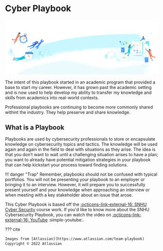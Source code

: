 # Cyber Playbook

![playbook](static/images/cybersecurity-playbook-hero.png)

The intent of this playbook started in an academic program that provided a base to start my career. However, it has grown past the academic setting and is now used to help develop my ability to transfer my knowledge and skills from academics into real-world contexts.

Professional playbooks are continuing to become more commonly shared withint the industry. They help preserve and share knowledge.

## What is a Playbook

Playbooks are used by cybersecurity professionals to store or encapsulate knowledge on cybersecurity topics and tactics. The knowledge will be used again and again in the field to deal with situations as they arise. The idea is that you don’t want to wait until a challenging situation arises to have a plan; you want to already have potential mitigation strategies in your playbook that can help kickstart your process toward finding solutions.

!!! danger "Trap"
    Remember, playbooks should not be confused with typical portfolios. You will not be presenting your playbook to an employer or bringing it to an interview. However, it will prepare you to successfully present yourself and your knowledge when approaching an interview or when meeting with a key stakeholder about an issue that arose.

This Cyber Playbook is based off the [:octicons-link-external-16: SNHU Cyber Security](https://www.snhu.edu/online-degrees/bachelors/cyber-security "Southern New Hampshire University Cyber Security Program") course work. If you'd like to know more about the SNHU Cybersecurity Playbook, you can watch the video on [:octicons-link-external-16: YouTube](https://www.youtube.com/watch?v=UByojBREO6k) :simple-youtube:.

??? cite

    Images from [Atlassian](https://www.atlassian.com/team-playbook) Copyright © 2022 Atlassian